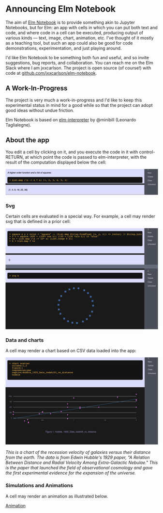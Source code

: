 # Announcing Elm Notebook

The aim of [Elm Notebook](https://elm-notebook.lamdera.app) is to provide something akin to  Jupyter Notebooks, but for Elm: an app with cells in which you can put both text and code, and where code in a cell can be executed, producing output of various kinds — text, image, chart, animation, etc. I've thought of it mostly as a teaching
tool, but such an app could also be good for code demonstrations, experimentation,
and just playing around.

I'd like Elm Notebook to be something both fun and useful, and so invite suggestions, bug reports, and collaboration.  You can reach me on the Elm Slack where I am jxxcarlson.  The project is open source (of course!) with code at
[github.com/jxxcarlson/elm-notebook](https://github.com/jxxcarlson/elm-notebook).



## A Work-In-Progress

The project is very much a work-in-progress and I'd like to keep this experimental status in mind for a good while so that the project can adopt good ideas without
undue friction.

Elm Notebook is based on [elm-interpreter](https://github.com/miniBill/elm-interpreter) by @minibill (Leonardo Taglialegne).

## About the app

You edit a cell by clicking on it, and you execute the code in it with control-RETURN, at which point the code is passed to elm-interpreter, with the result of the computation displayed below the cell:

![Cell](image/cell.png)

### Svg

Certain cells are evaluated in a special way. For example, a cell may render svg that is defined in a prior cell:

![Cell](image/svg.png)

### Data and charts

A cell may render a chart based on CSV data loaded into the
app:

![Cell](image/hubble-chart.png)

*This is a chart of the recession velocity of galaxies
versus their distance from the earth.  The data
is from Edwin Hubble's 1929 paper, 
"A Relation Between Distance and Radial Velocity Among Extra-Galactic Nebulae."
This is the paper that launched the field of observational cosmology
and gave the first experimental evidence for the expansion of the universe.*

### Simulations and Animations

A cell may render an animation as illustrated below.

[Animation](image/planet.mov)




```